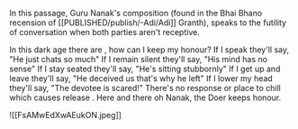 In this passage, Guru Nanak's composition (found in the Bhai Bhano recension of [[PUBLISHED/publish/-Adi/Adi]] Granth),  speaks to the futility of conversation when both parties aren't receptive.

In this dark age there are , how can I keep my honour?
If I speak they'll say, "He just chats so much"
If I remain silent they'll say, "His mind has no sense"
If I stay seated they'll say, "He's sitting stubbornly"
If I get up and leave they'll say, "He deceived us that's why he left"
If I lower my head they'll say, "The devotee is scared!"
There's no response or place to chill which causes release . 
Here and there oh Nanak, the Doer keeps honour. 

![[FsAMwEdXwAEukON.jpeg]]